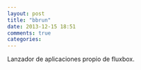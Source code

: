 ```yaml
---
layout: post
title: "bbrun"
date: 2013-12-15 18:51
comments: true
categories: 
---
```

Lanzador de aplicaciones propio de fluxbox.

